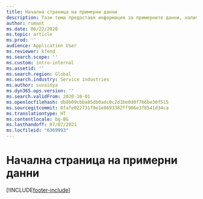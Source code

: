 ```yaml
---
title: Начална страница на примерни данни
description: Тази тема предоставя информация за примерните данни, налични за Dynamics 365 Project operations.
author: rumant
ms.date: 06/22/2020
ms.topic: article
ms.prod: ''
audience: Application User
ms.reviewer: kfend
ms.search.scope: ''
ms.custom: intro-internal
ms.assetid: ''
ms.search.region: Global
ms.search.industry: Service industries
ms.author: suvaidya
ms.dyn365.ops.version: ''
ms.search.validFrom: 2020-10-01
ms.openlocfilehash: db8b09cbba85db0adc0c2d1be0d0f766be30f515
ms.sourcegitcommit: 0fafe022731f0e1e8693382ff906e3f8541d34ca
ms.translationtype: HT
ms.contentlocale: bg-BG
ms.lasthandoff: 07/07/2021
ms.locfileid: "6369993"
---
```

# <a name="sample-data-home-page"></a>Начална страница на примерни данни


[!INCLUDE[footer-include](../includes/footer-banner.md)]